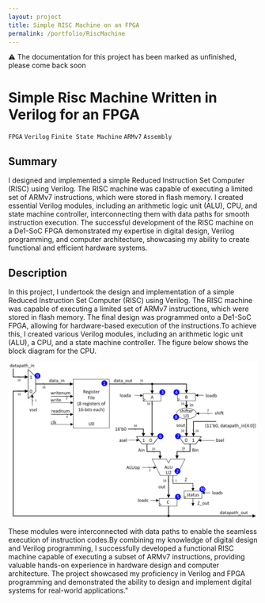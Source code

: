 ```yaml
---
layout: project
title: Simple RISC Machine on an FPGA
permalink: /portfolio/RiscMachine
---
```


⚠️ The documentation for this project has been marked as unfinished, please come back soon

# Simple Risc Machine Written in Verilog for an FPGA

`FPGA` `Verilog` `Finite State Machine` `ARMv7` `Assembly`

## Summary

I designed and implemented a simple Reduced Instruction Set Computer (RISC) using Verilog. The RISC machine was capable of executing a limited set of ARMv7 instructions, which were stored in flash memory. I created essential Verilog modules, including an arithmetic logic unit (ALU), CPU, and state machine controller, interconnecting them with data paths for smooth instruction execution. The successful development of the RISC machine on a De1-SoC FPGA demonstrated my expertise in digital design, Verilog programming, and computer architecture, showcasing my ability to create functional and efficient hardware systems.

## Description

In this project, I undertook the design and implementation of a simple Reduced Instruction Set Computer (RISC) using Verilog. The RISC machine was capable of executing a limited set of ARMv7 instructions, which were stored in flash memory. The final design was programmed onto a De1-SoC FPGA, allowing for hardware-based execution of the instructions.To achieve this, I created various Verilog modules, including an arithmetic logic unit (ALU), a CPU, and a state machine controller. The figure below shows the block diagram for the CPU.

![CPU Block Diagram](/assets/images/RiscMachine/cpuBD.png)

These modules were interconnected with data paths to enable the seamless execution of instruction codes.By combining my knowledge of digital design and Verilog programming, I successfully developed a functional RISC machine capable of executing a subset of ARMv7 instructions, providing valuable hands-on experience in hardware design and computer architecture. The project showcased my proficiency in Verilog and FPGA programming and demonstrated the ability to design and implement digital systems for real-world applications."